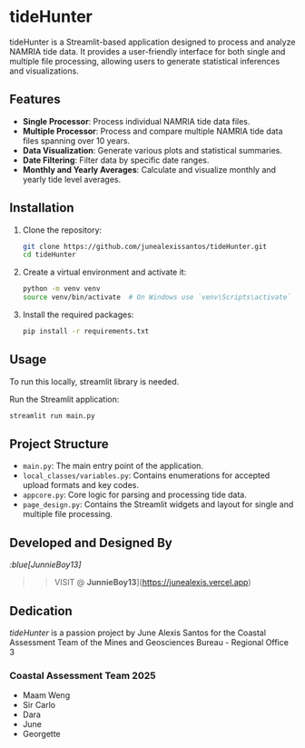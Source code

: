 # tideHunter

tideHunter is a Streamlit-based application designed to process and analyze NAMRIA tide data. It provides a user-friendly interface for both single and multiple file processing, allowing users to generate statistical inferences and visualizations.

## Features

- **Single Processor**: Process individual NAMRIA tide data files.
- **Multiple Processor**: Process and compare multiple NAMRIA tide data files spanning over 10 years.
- **Data Visualization**: Generate various plots and statistical summaries.
- **Date Filtering**: Filter data by specific date ranges.
- **Monthly and Yearly Averages**: Calculate and visualize monthly and yearly tide level averages.

## Installation

1. Clone the repository:
    ```sh
    git clone https://github.com/junealexissantos/tideHunter.git
    cd tideHunter
    ```

2. Create a virtual environment and activate it:
    ```sh
    python -m venv venv
    source venv/bin/activate  # On Windows use `venv\Scripts\activate`
    ```

3. Install the required packages:
    ```sh
    pip install -r requirements.txt
    ```

## Usage

To run this locally, streamlit library is needed.

Run the Streamlit application:
```sh
streamlit run main.py
```

## Project Structure

- `main.py`: The main entry point of the application.
- `local_classes/variables.py`: Contains enumerations for accepted upload formats and key codes.
- `appcore.py`: Core logic for parsing and processing tide data.
- `page_design.py`: Contains the Streamlit widgets and layout for single and multiple file processing.

## Developed and Designed By

_:blue[JunnieBoy13]_


>> VISIT @ **JunnieBoy13**](https://junealexis.vercel.app)

## Dedication
*tideHunter* is a passion project by June Alexis Santos for the Coastal Assessment Team of the Mines and Geosciences Bureau - Regional Office 3

### Coastal Assessment Team 2025
- Maam Weng
- Sir Carlo
- Dara
- June
- Georgette
